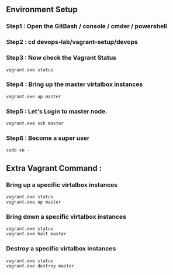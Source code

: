 ## Environment Setup 

### Step1 : Open the GitBash / console / cmder / powershell 

### Step2 : cd devops-lab/vagrant-setup/devops

### Step3 : Now check the Vagrant Status 
```
vagrant.exe status 
```

### Step4 : Bring up the master virtalbox instances 
```
vagrant.exe up master
```

### Step5 : Let's Login to master node.
```
vagrant.exe ssh master
```

### Step6 : Become a super user
```
sudo su - 
```


 
## Extra Vagrant Command  :
### Bring up a specific virtalbox instances 
```
vagrant.exe status 
vagrant.exe up master 
```
### Bring down a specific virtalbox instances 
```
vagrant.exe status 
vagrant.exe halt master 
```

### Destroy a specific virtalbox instances 
```
vagrant.exe status 
vagrant.exe destroy master 
```
